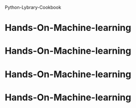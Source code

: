 Python-Lybrary-Cookbook
# Hands-On-Machine-learning
# Hands-On-Machine-learning
# Hands-On-Machine-learning
# Hands-On-Machine-learning
